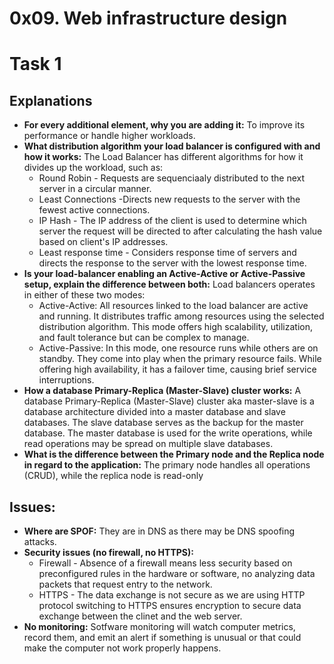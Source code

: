 0x09. Web infrastructure design
===============================

# Task 1

## Explanations

- **For every additional element, why you are adding it:**
To improve its performance or handle higher workloads.
- **What distribution algorithm your load balancer is configured with and how it works:**
The Load Balancer has different algorithms for how it divides up the workload, such as:
    - Round Robin - Requests are sequenciaaly distributed to the next server in a circular manner.
    - Least Connections -Directs new requests to the server with the fewest active connections.
    - IP Hash - The IP address of the client is used to determine which server the request will be directed to after calculating the hash value based on client's IP addresses.
    - Least response time - Considers response time of servers and directs the response to the server with the lowest response time.
- **Is your load-balancer enabling an Active-Active or Active-Passive setup, explain the difference between both:**
Load balancers operates in either of these two modes:
    - Active-Active: All resources linked to the load balancer are active and running. It distributes traffic among resources using the selected distribution algorithm. This mode offers high scalability, utilization, and fault tolerance but can be complex to manage.
    - Active-Passive: In this mode, one resource runs while others are on standby. They come into play when the primary resource fails. While offering high availability, it has a failover time, causing brief service interruptions.
- **How a database Primary-Replica (Master-Slave) cluster works:**
A database Primary-Replica (Master-Slave) cluster aka master-slave is a database architecture divided into a master database and slave databases. The slave database serves as the backup for the master database. The master database is used for the write operations, while read operations may be spread on multiple slave databases.
- **What is the difference between the Primary node and the Replica node in regard to the application:**
The primary node handles all operations (CRUD), while the replica node is read-only

## Issues:
- **Where are SPOF:**
They are in DNS as there may be DNS spoofing attacks.
- **Security issues (no firewall, no HTTPS):**
    - Firewall - Absence of a firewall means less security based on preconfigured rules in the hardware or software, no analyzing data packets that request entry to the network.
    - HTTPS - The data exchange is not secure as we are using HTTP protocol switching to HTTPS ensures encryption to secure data exchange between the clinet and the web server.
- **No monitoring:**
Sotfware monitoring will watch computer metrics, record them, and emit an alert if something is unusual or that could make the computer not work properly happens.
